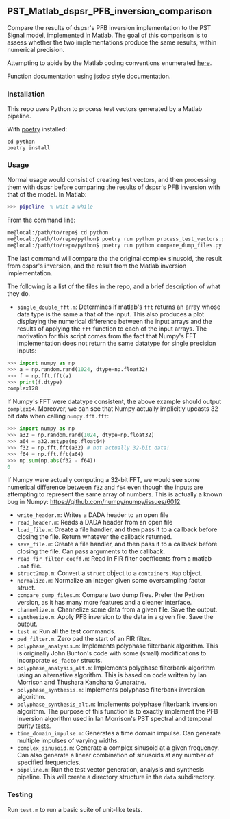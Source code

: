 ## PST_Matlab_dspsr_PFB_inversion_comparison

Compare the results of dspsr's PFB inversion implementation to the PST Signal model,
implemented in Matlab. The goal of this comparison is to assess whether the two
implementations produce the same results, within numerical precision.

Attempting to abide by the Matlab coding conventions enumerated [here](https://au.mathworks.com/matlabcentral/fileexchange/46056-matlab-style-guidelines-2-0).

Function documentation using [jsdoc](http://usejsdoc.org/) style documentation.

### Installation

This repo uses Python to process test vectors generated by a Matlab pipeline.

With [poetry](https://poetry.eustace.io/docs/) installed:

```
cd python
poetry install
```

### Usage

Normal usage would consist of creating test vectors, and then processing them
with dspsr before comparing the results of dspsr's PFB inversion with that
of the model. In Matlab:

```matlab
>>> pipeline  % wait a while
```

From the command line:

```bash
me@local:/path/to/repo$ cd python
me@local:/path/to/repo/python$ poetry run python process_test_vectors.py -bd ./../data/test_vectors
me@local:/path/to/repo/python$ poetry run python compare_dump_files.py -i ./../data/test_vectors/freq/f-0.100_b-0.100_p-0.785/complex_sinusoid.dump ./../data/test_vectors/freq/f-0.100_b-0.100_p-0.785/pre_Detection.polyphase_analysis_alt.complex_sinusoid.dump ./../data/test_vectors/freq/f-0.100_b-0.100_p-0.785/polyphase_synthesis.complex_sinusoid.dump -fft 4096 -t 0,1000 -p 0 -n
```

The last command will compare the the original complex sinusoid, the result
from dspsr's inversion, and the result from the Matlab inversion implementation.


The following is a list of the files in the repo, and a brief description
of what they do.

- `single_double_fft.m`: Determines if matlab's `fft` returns an array whose data
type is the same a that of the input. This also produces a plot displaying the
numerical difference between the input arrays and the results of applying
the `fft` function to each of the input arrays. The motivation for this script
comes from the fact that Numpy's FFT implementation does not return the same
datatype for single precision inputs:

```python
>>> import numpy as np
>>> a = np.random.rand(1024, dtype=np.float32)
>>> f = np.fft.fft(a)
>>> print(f.dtype)
complex128
```

If Numpy's FFT were datatype consistent, the above example should output `complex64`.
Moreover, we can see that Numpy actually implicitly upcasts 32 bit data when
calling `numpy.fft.fft`:

```python
>>> import numpy as np
>>> a32 = np.random.rand(1024, dtype=np.float32)
>>> a64 = a32.astype(np.float64)
>>> f32 = np.fft.fft(a32) # not actually 32-bit data!
>>> f64 = np.fft.fft(a64)
>>> np.sum(np.abs(f32 - f64))
0
```

If Numpy were actually computing a 32-bit FFT, we would see some numerical
difference between `f32` and `f64` even though the inputs are attempting to
represent the same array of numbers. This is actually a known bug in Numpy:
https://github.com/numpy/numpy/issues/6012

- `write_header.m`: Writes a DADA header to an open file
- `read_header.m`: Reads a DADA header from an open file
- `load_file.m`: Create a file handler, and then pass it to a callback before
closing the file. Return whatever the callback returned.
- `save_file.m`: Create a file handler, and then pass it to a callback before
closing the file. Can pass arguments to the callback.
- `read_fir_filter_coeff.m`: Read in FIR filter coefficents from a matlab
`.mat` file.
- `struct2map.m`: Convert a `struct` object to a `containers.Map` object.
- `normalize.m`: Normalize an integer given some oversampling factor struct.
- `compare_dump_files.m`: Compare two dump files. Prefer the Python version,
as it has many more features and a cleaner interface.
- `channelize.m`: Channelize some data from a given file. Save the output.
- `synthesize.m`: Apply PFB inversion to the data in a given file. Save the
output.
- `test.m`: Run all the test commands.
- `pad_filter.m`: Zero pad the start of an FIR filter.
- `polyphase_analysis.m`: Implements polyphase filterbank algorithm.
This is originally John Bunton's code with some (small) modifications to incorporate
`os_factor` structs.
- `polyphase_analysis_alt.m`: Implements polyphase filterbank algorithm using
an alternative algorithm. This is based on code written by Ian Morrison and
Thushara Kanchana Gunaratne.
- `polyphase_synthesis.m`: Implements polyphase filterbank inversion algorithm.
- `polyphase_synthesis_alt.m`: Implements polyphase filterbank inversion algorithm.
The purpose of this function is to exactly implement the PFB inversion algorithm
used in Ian Morrison's PST spectral and temporal purity [tests](https://github.com/SKA-PST/PST_Matlab_channelizer_inverter_purity_measurement_CDR).
- `time_domain_impulse.m`: Generates a time domain impulse. Can generate
multiple impulses of varying widths.
- `complex_sinusoid.m`: Generate a complex sinusoid at a given frequency. Can
also generate a linear combination of sinusoids at any number of specified
frequencies.
- `pipeline.m`: Run the test vector generation, analysis and synthesis pipeline.
This will create a directory structure in the `data` subdirectory.

### Testing

Run `test.m` to run a basic suite of unit-like tests.
